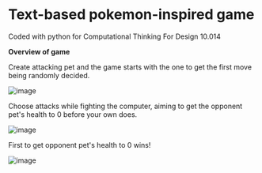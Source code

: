 # Text-based pokemon-inspired game

Coded with python for Computational Thinking For Design 10.014

**Overview of game**

Create attacking pet and the game starts with the one to get the first move being randomly decided.

![image](https://github.com/user-attachments/assets/a34f8ecd-7a25-4c32-ac5c-5d2bb99e1f29)

Choose attacks while fighting the computer, aiming to get the opponent pet's health to 0 before your own does.

![image](https://github.com/user-attachments/assets/829cee42-ae63-43e4-ad3b-beb2e900d2de)

First to get opponent pet's health to 0 wins!

![image](https://github.com/user-attachments/assets/69812761-5c8d-4077-bd53-306d435fa192)



